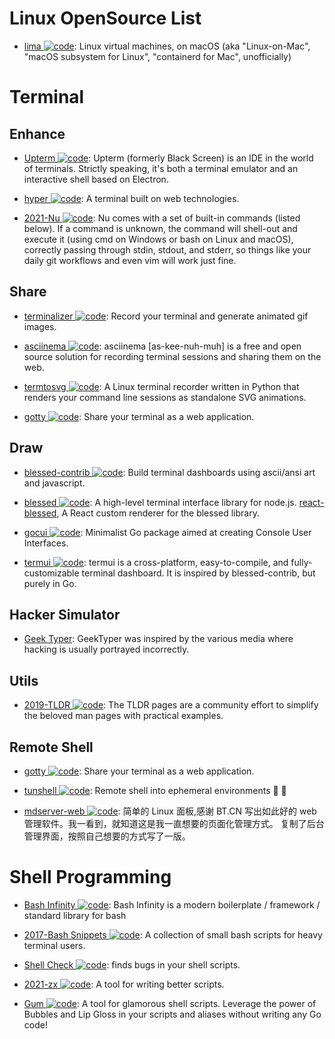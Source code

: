 # Linux OpenSource List

- [lima ![code](https://ng-tech.icu/assets/code.svg)](https://github.com/AkihiroSuda/lima): Linux virtual machines, on macOS (aka "Linux-on-Mac", "macOS subsystem for Linux", "containerd for Mac", unofficially)

# Terminal

## Enhance

- [Upterm ![code](https://ng-tech.icu/assets/code.svg)](https://github.com/railsware/upterm): Upterm (formerly Black Screen) is an IDE in the world of terminals. Strictly speaking, it's both a terminal emulator and an interactive shell based on Electron.

- [hyper ![code](https://ng-tech.icu/assets/code.svg)](https://github.com/zeit/hyper): A terminal built on web technologies.

- [2021-Nu ![code](https://ng-tech.icu/assets/code.svg)](https://github.com/nushell/nushell): Nu comes with a set of built-in commands (listed below). If a command is unknown, the command will shell-out and execute it (using cmd on Windows or bash on Linux and macOS), correctly passing through stdin, stdout, and stderr, so things like your daily git workflows and even vim will work just fine.

## Share

- [terminalizer ![code](https://ng-tech.icu/assets/code.svg)](https://github.com/faressoft/terminalizer): Record your terminal and generate animated gif images.

- [asciinema ![code](https://ng-tech.icu/assets/code.svg)](https://asciinema.org/): asciinema [as-kee-nuh-muh] is a free and open source solution for recording terminal sessions and sharing them on the web.

- [termtosvg ![code](https://ng-tech.icu/assets/code.svg)](https://github.com/nbedos/termtosvg): A Linux terminal recorder written in Python that renders your command line sessions as standalone SVG animations.

- [gotty ![code](https://ng-tech.icu/assets/code.svg)](https://github.com/yudai/gotty): Share your terminal as a web application.

## Draw

- [blessed-contrib ![code](https://ng-tech.icu/assets/code.svg)](https://github.com/yaronn/blessed-contrib): Build terminal dashboards using ascii/ansi art and javascript.

- [blessed ![code](https://ng-tech.icu/assets/code.svg)](https://github.com/chjj/blessed): A high-level terminal interface library for node.js. [react-blessed](https://github.com/Yomguithereal/react-blessed), A React custom renderer for the blessed library.

- [gocui ![code](https://ng-tech.icu/assets/code.svg)](https://github.com/jroimartin/gocui): Minimalist Go package aimed at creating Console User Interfaces.

- [termui ![code](https://ng-tech.icu/assets/code.svg)](https://github.com/gizak/termui): termui is a cross-platform, easy-to-compile, and fully-customizable terminal dashboard. It is inspired by blessed-contrib, but purely in Go.

## Hacker Simulator

- [Geek Typer](http://geektyper.com/shield/): GeekTyper was inspired by the various media where hacking is usually portrayed incorrectly.

## Utils

- [2019-TLDR ![code](https://ng-tech.icu/assets/code.svg)](https://tldr.sh): The TLDR pages are a community effort to simplify the beloved man pages with practical examples.

## Remote Shell

- [gotty ![code](https://ng-tech.icu/assets/code.svg)](https://github.com/yudai/gotty): Share your terminal as a web application.

- [tunshell ![code](https://ng-tech.icu/assets/code.svg)](https://github.com/TimeToogo/tunshell): Remote shell into ephemeral environments 🐚 🦀

- [mdserver-web ![code](https://ng-tech.icu/assets/code.svg)](https://github.com/midoks/mdserver-web): 简单的 Linux 面板,感谢 BT.CN 写出如此好的 web 管理软件。我一看到，就知道这是我一直想要的页面化管理方式。 复制了后台管理界面，按照自己想要的方式写了一版。

# Shell Programming

- [Bash Infinity ![code](https://ng-tech.icu/assets/code.svg)](https://github.com/niieani/bash-oo-framework): Bash Infinity is a modern boilerplate / framework / standard library for bash

- [2017-Bash Snippets ![code](https://ng-tech.icu/assets/code.svg)](https://github.com/alexanderepstein/Bash-Snippets): A collection of small bash scripts for heavy terminal users.

- [Shell Check ![code](https://ng-tech.icu/assets/code.svg)](https://www.shellcheck.net): finds bugs in your shell scripts.

- [2021-zx ![code](https://ng-tech.icu/assets/code.svg)](https://github.com/google/zx): A tool for writing better scripts.

- [Gum ![code](https://ng-tech.icu/assets/code.svg)](https://github.com/charmbracelet/gum): A tool for glamorous shell scripts. Leverage the power of Bubbles and Lip Gloss in your scripts and aliases without writing any Go code!
